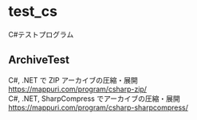 # test_cs
C#テストプログラム

## ArchiveTest
C#, .NET で ZIP アーカイブの圧縮・展開  
https://mappuri.com/program/csharp-zip/  
C#, .NET, SharpCompress でアーカイブの圧縮・展開  
https://mappuri.com/program/csharp-sharpcompress/  
